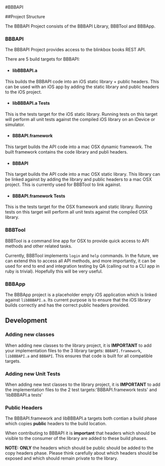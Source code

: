 #BBBAPI


##Project Structure

The BBBAPI Project consists of the BBBAPI Library, BBBTool and BBBApp.

### BBBAPI
The BBBAPI Project provides access to the blinkbox books REST API.

There are 5 build targets for BBBAPI:

* #### libBBBAPI.a
This builds the BBBAPI code into an iOS static library + public headers. This can be used with an iOS app by adding the static library and public headers to the iOS project.

* #### libBBBAPI.a Tests
This is the tests target for the iOS static library.  Running tests on this target will perform all unit tests against the compiled iOS library on an iDevice or simulator.

* #### BBBAPI.framework
This target builds the API code into a mac OSX dynamic framework. The built framework contains the code library and publi headers.

* #### BBBAPI
This target builds the API code into a mac OSX static library. This library can be linked against by adding the library and public headers to a mac OSX project. This is currently used 
for BBBTool to link against.

* #### BBBAPI.framework Tests
This is the tests target for the OSX framework and static library. Running tests on this target will perform all unit tests against the compiled OSX library.

### BBBTool
BBBTool is a command line app for OSX to provide quick access to API methods and other related tasks. 

Currently, BBBTool implements `login` and `help` commands. In the future, we can extend this to access all API methods, and more importantly, it can be used for end to end and integration testing by QA (calling out to a CLI app in ruby is trivial). Hopefully this will be very useful.

### BBBApp
The BBBApp project is a placeholder empty iOS application which is linked against `libBBBAPI.a`. Its current purpose is to ensure that the iOS library builds correctly and has the correct public headers provided.


## Development
### Adding new classes
 
When adding new classes to the library project, it is **IMPORTANT** to add your implementation files to the 3 library targets: `BBBAPI.framework`, `libBBBAPI.a` and `BBBAPI`. This ensures that code is built for all compatible targets.

### Adding new Unit Tests
When adding new test classes to the library project, it is **IMPORTANT** to add the implementation files to the 2 test targets:'BBBAPI.framework tests' and 'libBBBAPI.a tests'

### Public Headers
The BBBAPI.framework and libBBBAPI.a targets both contian a build phase which copies **public** headers to the build location.

When contributing to BBBAPI it is **important** that headers which should be visible to the consumer of the library are added to these build phases. 

**NOTE:** **ONLY** the headers which should be public should be added to the copy headers phase. Please think carefully about which headers should be exposed and which should remain private to the library.